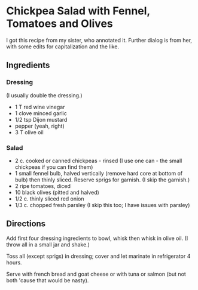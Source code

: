# Chickpea Salad with Fennel, Tomatoes and Olives

I got this recipe from my sister, who annotated it.  Further dialog is from her, with some edits for capitalization and the like.

## Ingredients

### Dressing

(I usually double the dressing.)

* 1 T red wine vinegar
* 1 clove minced garlic
* 1/2 tsp Dijon mustard
* pepper (yeah, right)
* 3 T olive oil

### Salad

* 2 c. cooked or canned chickpeas - rinsed (I use one can - the small chickpeas if you can find them)
* 1 small fennel bulb, halved vertically (remove hard core at bottom of bulb) then thinly sliced.  Reserve sprigs for garnish. (I skip the garnish.)
* 2 ripe tomatoes, diced
* 10 black olives (pitted and halved)
* 1/2 c. thinly sliced red onion
* 1/3 c. chopped fresh parsley (I skip this too; I have issues with parsley)

## Directions

Add first four dressing ingredients to bowl, whisk then whisk in olive oil. (I throw all in a small jar and shake.)

Toss all (except sprigs) in dressing; cover and let marinate in refrigerator 4 hours.

Serve with french bread and goat cheese or
with tuna or salmon (but not both 'cause that would be nasty).
